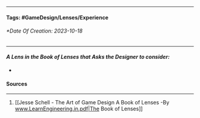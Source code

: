 __________________________________________________________________________
#### **Tags:** #GameDesign/Lenses/Experience 
###### *Date Of Creation: 2023-10-18
__________________________________________________________________________

#### ***A Lens in the Book of Lenses that Asks the Designer to consider:***
- 
#### Sources
__________________________________________________________________________
1. [[Jesse Schell - The Art of Game Design A Book of Lenses -By www.LearnEngineering.in.pdf|The Book of Lenses]]